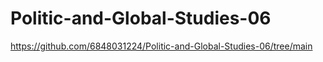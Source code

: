 # Politic-and-Global-Studies-06

https://github.com/6848031224/Politic-and-Global-Studies-06/tree/main
